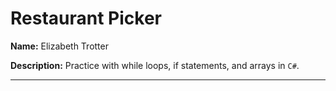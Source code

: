 # Restaurant Picker


**Name:** Elizabeth Trotter

**Description:** Practice with while loops, if statements, and arrays in `C#`.


---
